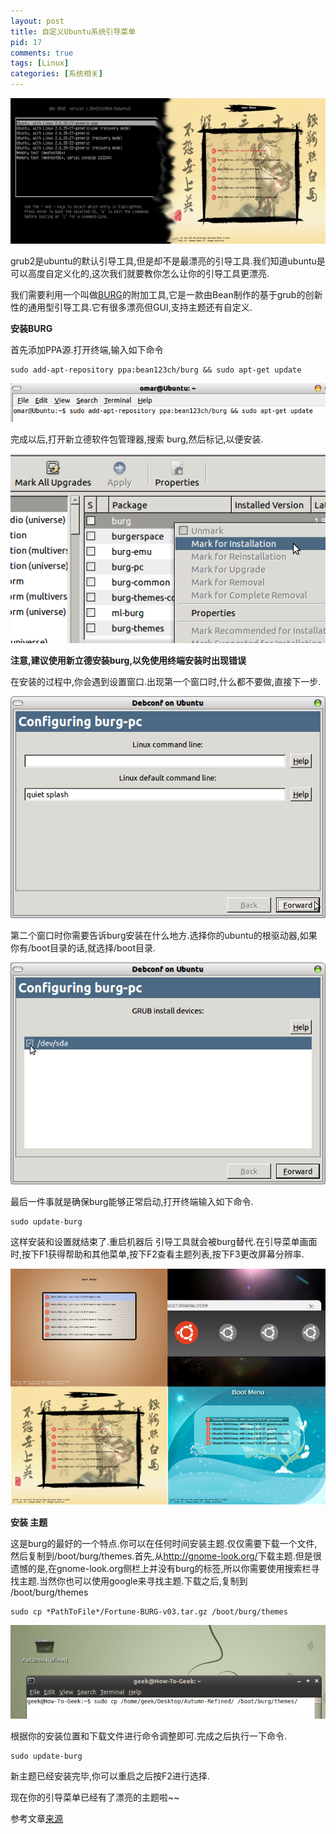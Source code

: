 ```yaml
---
layout: post
title: 自定义Ubuntu系统引导菜单
pid: 17
comments: true
tags: [Linux]
categories: [系统相关]
---
```

![](/uploads/2011/03/24_32.png)

grub2是ubuntu的默认引导工具,但是却不是最漂亮的引导工具.我们知道ubuntu是可以高度自定义化的,这次我们就要教你怎么让你的引导工具更漂亮.

我们需要利用一个叫做[BURG](http://www.burgloader.com/)的附加工具,它是一款由Bean制作的基于grub的创新性的通用型引导工具.它有很多漂亮但GUI,支持主题还有自定义.

**安装BURG**

首先添加PPA源.打开终端,输入如下命令

    sudo add-apt-repository ppa:bean123ch/burg && sudo apt-get update

![](/uploads/2011/03/24_13.png)

完成以后,打开新立德软件包管理器,搜索 burg,然后标记,以便安装.

![](/uploads/2011/03/24_14.png)

**注意,建议使用新立德安装burg,以免使用终端安装时出现错误**

在安装的过程中,你会遇到设置窗口.出现第一个窗口时,什么都不要做,直接下一步.

![](/uploads/2011/03/24_15.png)

第二个窗口时你需要告诉burg安装在什么地方.选择你的ubuntu的根驱动器,如果你有/boot目录的话,就选择/boot目录.

![](/uploads/2011/03/24_16.png)

最后一件事就是确保burg能够正常启动,打开终端输入如下命令.

    sudo update-burg

这样安装和设置就结束了.重启机器后 引导工具就会被burg替代.在引导菜单画面时,按下F1获得帮助和其他菜单,按下F2查看主题列表,按下F3更改屏幕分辨率.

![](/uploads/2011/03/24_17.png)

**安装 主题**

这是burg的最好的一个特点.你可以在任何时间安装主题.仅仅需要下载一个文件,然后复制到/boot/burg/themes.首先,从<http://gnome-look.org/>下载主题.但是很遗憾的是,在gnome-look.org侧栏上并没有burg的标签,所以你需要使用搜索栏寻找主题.当然你也可以使用google来寻找主题.下载之后,复制到 /boot/burg/themes

    sudo cp *PathToFile*/Fortune-BURG-v03.tar.gz /boot/burg/themes

![](/uploads/2011/03/24_18.png)

根据你的安装位置和下载文件进行命令调整即可.完成之后执行一下命令.

    sudo update-burg

新主题已经安装完毕,你可以重启之后按F2进行选择.

现在你的引导菜单已经有了漂亮的主题啦~~

参考文章[来源](http://www.howtogeek.com/howto/45164/how-to-customize-the-ubuntu-bootloader-screen/)
